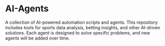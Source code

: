 # AI-Agents
A collection of AI-powered automation scripts and agents. This repository includes tools for sports data analysis, betting insights, and other AI-driven solutions. Each agent is designed to solve specific problems, and new agents will be added over time.
